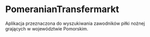 # PomeranianTransfermarkt
Aplikacja przeznaczona do wyszukiwania zawodników piłki nożnej grających w województwie Pomorskim. 
